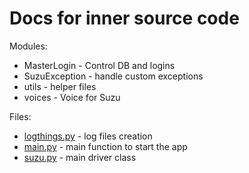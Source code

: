 # Docs for inner source code

Modules:
- MasterLogin - Control DB and logins
- SuzuException - handle custom exceptions
- utils - helper files
- voices - Voice for Suzu

Files:
- [logthings.py](src/logthings.py) - log files creation
- [main.py](src/main.py) - main function to start the app
- [suzu.py](src/suzu.py) - main driver class